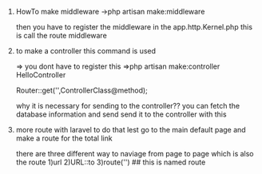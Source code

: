 1) HowTo make middleware
    ->php artisan make:middleware <middlewarename>

    then you have to register the middleware
    in the app.http.Kernel.php
    this is call the route middleware

2) to make a controller this command is used

    => you dont have to register this
    =>php artisan make:controller HelloController

    Router::get('<url>',ControllerClass@method);

    why it is necessary for sending to the controller??
    you can fetch the database information
    and send send it to the controller with this

3) more route with laravel
    to do that lest go to the main default page and 
    make a route for the total link

    there are three different way to naviage from page to page
    which is also the route
    1)url
    2)URL::to
    3)route('<name>')    ## this is named route
